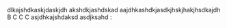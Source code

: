 
dlkajshdkaskjdaskjdh
akshdkjashdskad
aajdhkashdkjasdkjhskjhakjhsdkajdh
B
C
C
C
asjdhkajshdaksd
asdjksahd
:
